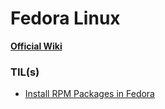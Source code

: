 # Fedora Linux

**[Official Wiki](https://fedoraproject.org/wiki/Fedora_Project_Wiki)**

### TIL(s)

- [Install RPM Packages in Fedora](install-rpm-packages-in-fedora.md)

